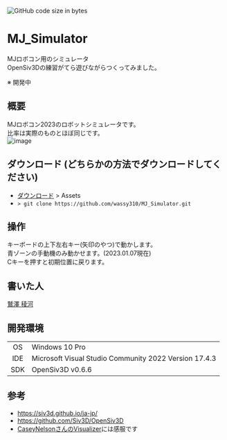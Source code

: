 ![GitHub code size in bytes](https://img.shields.io/github/languages/code-size/wassy310/MJ_Simulator)
# MJ_Simulator
MJロボコン用のシミュレータ  
OpenSiv3Dの練習がてら遊びながらつくってみました。

※ 開発中

## 概要
MJロボコン2023のロボットシミュレータです。  
比率は実際のものとほぼ同じです。  
![image](https://user-images.githubusercontent.com/74349349/211039488-cc811fe0-9f24-412f-a12c-04ae720155ce.png)

## ダウンロード (どちらかの方法でダウンロードしてください)
- [ダウンロード](https://github.com/wassy310/MJ_Simulator/releases) > Assets
- `> git clone https://github.com/wassy310/MJ_Simulator.git`

## 操作
キーボードの上下左右キー(矢印のやつ)で動かします。  
青ゾーンの手動機のみ動かせます。(2023.01.07現在)  
Cキーを押すと初期位置に戻ります。

## 書いた人
[鷲澤 稜河](https://github.com/wassy310)

## 開発環境
|     |                                                       |
| :-: | ----------------------------------------------------- |
| OS  | Windows 10 Pro                                        |
| IDE | Microsoft Visual Studio Community 2022 Version 17.4.3 |
| SDK | OpenSiv3D v0.6.6                                      |

## 参考
- https://siv3d.github.io/ja-jp/
- https://github.com/Siv3D/OpenSiv3D
- [CaseyNelsonさんのVisualizer](https://github.com/CaseyNelson314/Visualizer)には感服です
